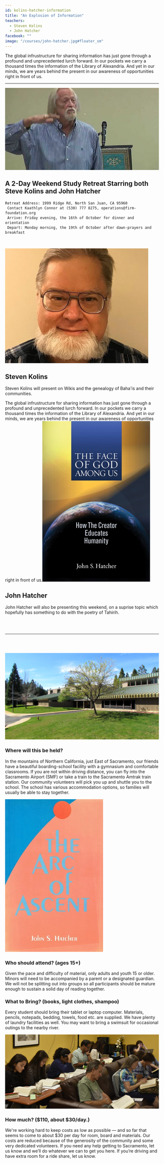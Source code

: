 ```yaml
---
id: kolins-hatcher-information
title: "An Explosion of Information"
teachers:
  - Steven Kolins
  - John Hatcher
facebook: ""
image: "/courses/john-hatcher.jpg#floater_sm"
---
```


The global infrustructure for sharing information has just gone through a profound and unprecedented lurch forward. In our pockets we carry a thousand times the information of the Library of Alexandria. And yet in our minds, we are years behind the present in our awareness of opportunities right in front of us.

---

![john hatcher](/courses/john-hatcher-wide.jpg#full)





## A 2-Day Weekend Study Retreat Starring both Steve Kolins and John Hatcher


```
Retreat Address: 1999 Ridge Rd, North San Juan, CA 95960
 Contact Kaathlyn Connor at (530) 777 8275, operations@firm-foundation.org
 Arrive: Friday evening, the 16th of October for dinner and orientation
 Depart: Monday morning, the 19th of October after dawn-prayers and breakfast
```

<br>

![kolins](/courses/steve-kolins-wide.jpg#floater2)
## Steven Kolins

Steven Kolins will present on Wikis and the genealogy of Baha'is and their communities.

The global infrustructure for sharing information has just gone through a profound and unprecedented lurch forward. In our pockets we carry a thousand times the information of the Library of Alexandria. And yet in our minds, we are years behind the present in our awareness of opportunities right in front of us.![book: gods plan](/courses/book-face-of-god.jpg#floater)

## John Hatcher

 John Hatcher will also be presenting this weekend, on a suprise topic which hopefully has something to do with the poetry of Tahirih.




<br><br><hr><br><br>

![school front](/courses/school-front2.jpg#floater)
### Where will this be held?

In the mountains of Northern California, just East of Sacramento, our friends have a beautiful boarding-school facility with a gymnasium and comfortable classrooms. If you are not within driving distance, you can fly into the Sacramento Airport (SMF) or take a train to the Sacramento Amtrak train station. Our community volunteers will pick you up and shuttle you to the school. The school has various accommodation options, so families will usually be able to stay together.



![book: arc of ascent](/courses/book-the-arc-of-ascent.webp#floater2)
### Who should attend? (ages 15+)

Given the pace and difficulty of material, only adults and youth 15 or older. Minors will need to be accompanied by a parent or a designated guardian. We will not be splitting out into groups so all participants should be mature enough to sustain a solid day of reading together.



### What to Bring? (books, light clothes, shampoo)

Every student should bring their tablet or laptop computer. Materials, pencils, notepads, bedding, towels, food etc. are supplied. We have plenty of laundry facilities as well. You may want to bring a swimsuit for occasional outings to the nearby river.


![participants](/db-challenge/db-banner-2019.jpg#floater)

### How much? ($110, about $30/day.)

We're working hard to keep costs as low as possible — and so far that seems to come to about $30 per day for room, board and materials. Our costs are reduced because of the generosity of the community and some very dedicated volunteers. If you need any help getting to Sacramento, let us know and we’ll do whatever we can to get you here. If you’re driving and have extra room for a ride share, let us know.

<br><br><br><br>
